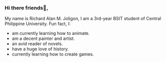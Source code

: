 ### Hi there friends👋,
My name is Richard Alan M. Joligon, I am a 3rd-year BSIT student of Central Philippine University.
Fun fact, I:
- am currently learning how to animate.
- am a decent painter and artist.
- an avid reader of novels.
- have a huge love of history.
- currently learning how to create games.

<!--
**polijoligon/polijoligon** is a ✨ _special_ ✨ repository because its `README.md` (this file) appears on your GitHub profile.

Here are some ideas to get you started:

- 🔭 I’m currently working on ...
- 🌱 I’m currently learning ...
- 👯 I’m looking to collaborate on ...
- 🤔 I’m looking for help with ...
- 💬 Ask me about ...
- 📫 How to reach me: ...
- 😄 Pronouns: ...
- ⚡ Fun fact: ...
-->
